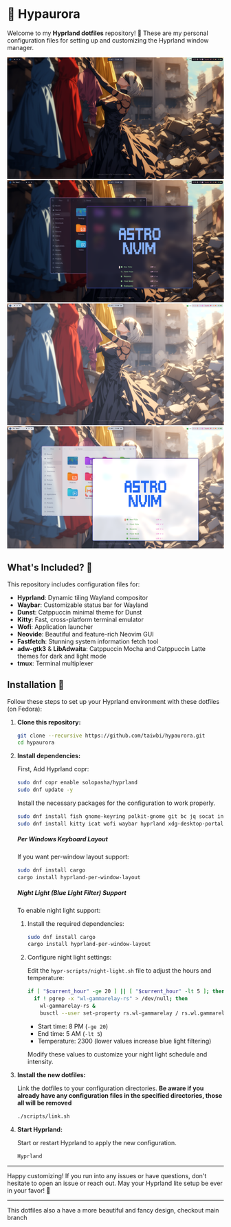 # 🌌 Hypaurora

Welcome to my **Hyprland dotfiles** repository! 🎉 These are my personal configuration files for setting up and customizing the Hyprland window manager.

<img src="https://raw.githubusercontent.com/taiwbi/hypaurora/main/assets/dark-clean.png" alt="Dark Mode screenshot">
<img src="https://raw.githubusercontent.com/taiwbi/hypaurora/main/assets/dark-apps.png" alt="Dark Mode with apps screenshot">
<img src="https://raw.githubusercontent.com/taiwbi/hypaurora/main/assets/light-clean.png" alt="Light Mode screenshot">
<img src="https://raw.githubusercontent.com/taiwbi/hypaurora/main/assets/light-apps.png" alt="Light Mode with apps screenshot">

## What's Included? 🤔

This repository includes configuration files for:

- **Hyprland**: Dynamic tiling Wayland compositor
- **Waybar**: Customizable status bar for Wayland
- **Dunst**: Catppuccin minimal theme for Dunst
- **Kitty**: Fast, cross-platform terminal emulator
- **Wofi**: Application launcher
- **Neovide**: Beautiful and feature-rich Neovim GUI
- **Fastfetch**: Stunning system information fetch tool
- **adw-gtk3** & **LibAdwaita**: Catppuccin Mocha and Catppuccin Latte themes for dark and light mode
- **tmux**: Terminal multiplexer

## Installation 🚀

Follow these steps to set up your Hyprland environment with these dotfiles (on Fedora):

1. **Clone this repository:**

   ```bash
   git clone --recursive https://github.com/taiwbi/hypaurora.git
   cd hypaurora
   ```

2. **Install dependencies:**

   First, Add Hyprland copr:

   ```sh
   sudo dnf copr enable solopasha/hyprland
   sudo dnf update -y
   ```

   Install the necessary packages for the configuration to work properly.

   ```bash
   sudo dnf install fish gnome-keyring polkit-gnome git bc jq socat inotify-tools
   sudo dnf install kitty icat wofi waybar hyprland xdg-desktop-portal-hyprland hyprpaper hyprlock hypridle hyprland-plugins brightnessctl grim slurp wl-clipboard dunst fswebcam
   ```

   ##### Per Windows Keyboard Layout

   If you want per-window layout support:

   ```bash
   sudo dnf install cargo
   cargo install hyprland-per-window-layout
   ```

   ##### Night Light (Blue Light Filter) Support

   To enable night light support:

   1. Install the required dependencies:

      ```bash
      sudo dnf install cargo
      cargo install hyprland-per-window-layout
      ```

   2. Configure night light settings:

      Edit the `hypr-scripts/night-light.sh` file to adjust the hours and temperature:

      ```sh
      if [ "$current_hour" -ge 20 ] || [ "$current_hour" -lt 5 ]; then
        if ! pgrep -x "wl-gammarelay-rs" > /dev/null; then
          wl-gammarelay-rs &
          busctl --user set-property rs.wl-gammarelay / rs.wl.gammarelay Temperature q 2300
      ```

      - Start time: 8 PM (`-ge 20`)
      - End time: 5 AM (`-lt 5`)
      - Temperature: 2300 (lower values increase blue light filtering)

      Modify these values to customize your night light schedule and intensity.

3. **Install the new dotfiles:**

   Link the dotfiles to your configuration directories. **Be aware if you already have any configuration files in the specified directories, those all will be removed**

   ```bash
   ./scripts/link.sh
   ```

4. **Start Hyprland:**

   Start or restart Hyprland to apply the new configuration.

   ```bash
   Hyprland
   ```

---

Happy customizing! If you run into any issues or have questions, don't hesitate to open an issue or reach out. May your Hyprland lite setup be ever in your favor! 🌟

---

This dotfiles also a have a more beautiful and fancy design, checkout main branch
